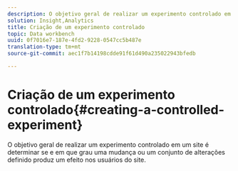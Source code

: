 ```yaml
---
description: O objetivo geral de realizar um experimento controlado em um site é determinar se e em que grau uma mudança ou um conjunto de alterações definido produz um efeito nos usuários do site.
solution: Insight,Analytics
title: Criação de um experimento controlado
topic: Data workbench
uuid: 0f7016e7-187e-4fd2-9228-0547cc5b487e
translation-type: tm+mt
source-git-commit: aec1f7b14198cdde91f61d490a235022943bfedb

---
```



# Criação de um experimento controlado{#creating-a-controlled-experiment}

O objetivo geral de realizar um experimento controlado em um site é determinar se e em que grau uma mudança ou um conjunto de alterações definido produz um efeito nos usuários do site.

